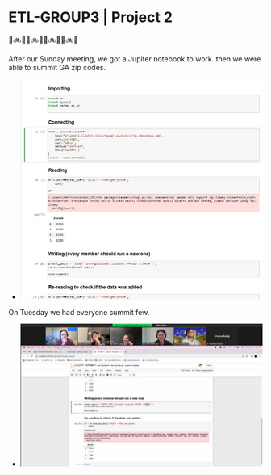 # ETL-GROUP3 | Project 2  

:house_with_garden::bike::office::house_with_garden::bike::office::house_with_garden::bike::office::house_with_garden::bike::office:

After our Sunday meeting, we got a Jupiter notebook to work. then we were able to summit GA zip codes.  
-  ![ERD](Sunday.JPG)





On Tuesday we had everyone summit few.
-  ![ERD](Groupwork.JPG)
